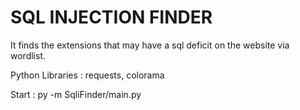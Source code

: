 # SQL INJECTION FINDER

It finds the extensions that may have a sql deficit on the website via wordlist.

Python Libraries : requests, colorama

Start : py -m SqliFinder/main.py
